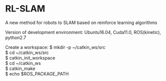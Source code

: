 # RL-SLAM
A new method for robots to SLAM based on reinforce learning algorithms

Version of development environment: Ubuntu16.04, Cuda11.0, ROS(kinetic), python2.7

Create a workspace:
$ mkdir -p ~/catkin_ws/src  
$ cd ~/catkin_ws/src  
$ catkin_init_workspace  
$ cd ~/catkin_ws  
$ catkin_make     
$ echo $ROS_PACKAGE_PATH  
